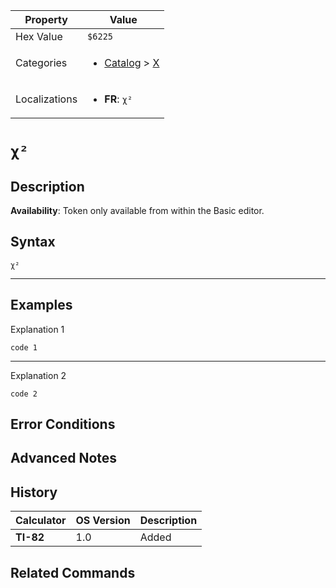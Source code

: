 | Property      | Value |
|---------------|-------|
| Hex Value     | `$6225`|
| Categories    | <ul><li>[Catalog](<../categories/Catalog.md>) > [Χ](<../categories/Catalog.md#Χ>)</li></ul> |
| Localizations | <ul><li><b>FR</b>: `χ²`</li></ul> |

# `χ²`

## Description



<b>Availability</b>: Token only available from within the Basic editor.

## Syntax
`χ²`

<hr>

## Examples

Explanation 1
```ti-basic
code 1
```
---
Explanation 2
```ti-basic
code 2
```

## Error Conditions


## Advanced Notes


## History
| Calculator | OS Version | Description |
|------------|------------|-------------|
| <b>TI-82</b> | 1.0 | Added

## Related Commands

    